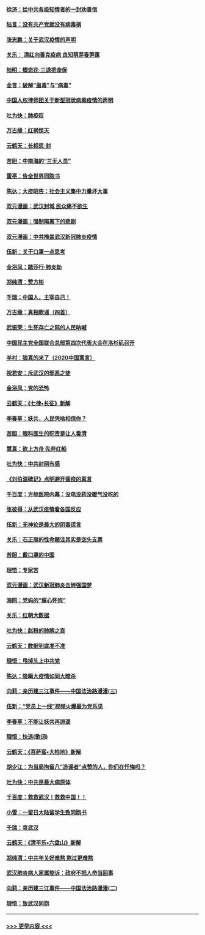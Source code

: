 #### [徐济：给中共各级知情者的一封劝善信](../pages/nsc993/n11868561.md?t=02151111) 
#### [陆言：没有共产党就没有病毒祸](../pages/nsc993/n11868232.md?t=02151111) 
#### [张志鹏：关于武汉疫情的声明](../pages/nsc993/n11867182.md?t=02151111) 
#### [关乐： 漂红向善克疫病 良知萌芽春笋蓬](../pages/nsc993/n11865710.md?t=02151111) 
#### [陆明：蝶恋花‧三退把命保](../pages/nsc993/n11865673.md?t=02151111) 
#### [金言：破解“蛊毒”与“病毒”](../pages/nsc993/n11864103.md?t=02151111) 
#### [中国人权律师团关于新型冠状病毒疫情的声明](../pages/nsc993/n11864249.md?t=02151111) 
#### [吐为快：肺疫叹](../pages/nsc993/n11864027.md?t=02151111) 
#### [万古缘：红祸惊天](../pages/nsc993/n11864079.md?t=02151111) 
#### [云鹤天：长相思‧封](../pages/nsc993/n11864006.md?t=02151111) 
#### [苦胆：中南海的“三无人员”](../pages/nsc993/n11862997.md?t=02151111) 
#### [雷亭：告全世界同胞书](../pages/nsc993/n11862572.md?t=02151111) 
#### [陈达：大疫昭告：社会主义集中力量坏大事](../pages/nsc993/n11859419.md?t=02151111) 
#### [双元漫画：武汉封城 民众痛不欲生](../pages/nsc993/n11859287.md?t=02151111) 
#### [双元漫画：强制隔离下的悲剧](../pages/nsc993/n11859244.md?t=02151111) 
#### [双元漫画：中共掩盖武汉新冠肺炎疫情](../pages/nsc993/n11858249.md?t=02151111) 
#### [伍新：关于口罩一点思考](../pages/nsc993/n11859195.md?t=02151111) 
#### [金浴凤：踏莎行‧肺炎劫](../pages/nsc993/n11858227.md?t=02151111) 
#### [郑纯清：赞方彬](../pages/nsc993/n11856803.md?t=02151111) 
#### [千瑞；中国人，主宰自己！](../pages/nsc993/n11856793.md?t=02151111) 
#### [万古缘：真相歌谣（四首）](../pages/nsc993/n11856263.md?t=02151111) 
#### [武振荣：生死存亡之际的人民呐喊](../pages/nsc993/n11856256.md?t=02151111) 
#### [中国民主党全国联合总部第四次代表大会在洛杉矶召开](../pages/nsc993/n11856344.md?t=02151111) 
#### [羊村：狼真的来了（2020中国寓言）](../pages/nsc993/n11856229.md?t=02151111) 
#### [祝君安：斥武汉的邪恶之徒](../pages/nsc993/n11855861.md?t=02151111) 
#### [金浴凤：党的恐怖](../pages/nsc993/n11855849.md?t=02151111) 
#### [云鹤天：《七律▪长征》新解](../pages/nsc993/n11855479.md?t=02151111) 
#### [李春草：妖共，人民凭啥相信你？](../pages/nsc993/n11855196.md?t=02151111) 
#### [苦胆：眼科医生的职责是让人看清](../pages/nsc993/n11853840.md?t=02151111) 
#### [慧真：欲上方舟 先弃红船](../pages/nsc993/n11853483.md?t=02151111) 
#### [吐为快：中共封网有感](../pages/nsc993/n11852575.md?t=02151111) 
#### [《刘伯温碑记》点明避开瘟疫的真言](../pages/nsc993/n11852128.md?t=02151111) 
#### [千百度：方舱医院内幕：没电没药没暖气没吃的](../pages/nsc993/n11850211.md?t=02151111) 
#### [张彼得：从武汉疫情看各国反应](../pages/nsc993/n11850102.md?t=02151111) 
#### [伍新：无神论是最大的阴毒谎言](../pages/nsc993/n11846129.md?t=02151111) 
#### [关乐：石正丽的性命赌注其实是空头支票](../pages/nsc993/n11846109.md?t=02151111) 
#### [苦胆：戴口罩的中国](../pages/nsc993/n11845576.md?t=02151111) 
#### [理悟：专家苦](../pages/nsc993/n11845564.md?t=02151111) 
#### [双元漫画：武汉新冠肺炎击碎强国梦](../pages/nsc993/n11843320.md?t=02151111) 
#### [海网：党妈的“瘟心怀抱”](../pages/nsc993/n11840740.md?t=02151111) 
#### [关乐：红朝大数据](../pages/nsc993/n11840675.md?t=02151111) 
#### [吐为快：赵粉的肺腑之哀](../pages/nsc993/n11840618.md?t=02151111) 
#### [云鹤天：数据到底准不准](../pages/nsc993/n11840325.md?t=02151111) 
#### [理悟：甩掉头上中共党](../pages/nsc993/n11838826.md?t=02151111) 
#### [陈达：隐瞒大疫情如同大暗杀](../pages/nsc993/n11838771.md?t=02151111) 
#### [向莉：亲历建三江事件——中国法治路漫漫(三)](../pages/nsc993/n11831825.md?t=02151111) 
#### [伍新：“党员上一线”视频火爆最为党乐见](../pages/nsc993/n11838200.md?t=02151111) 
#### [李春草：不能让妖共再逍遥](../pages/nsc993/n11838102.md?t=02151111) 
#### [理悟：快逃(歌词)](../pages/nsc993/n11838083.md?t=02151111) 
#### [云鹤天：《菩萨蛮▪大柏地》新解](../pages/nsc993/n11838059.md?t=02151111) 
#### [胡少江：为当局拘留八“造谣者”点赞的人，你们在忏悔吗？](../pages/nsc993/n11836801.md?t=02151111) 
#### [吐为快：中共是最大病原体](../pages/nsc993/n11836748.md?t=02151111) 
#### [千百度：救救武汉！救救中国！！](../pages/nsc993/n11836145.md?t=02151111) 
#### [小雪：一留日大陆留学生致同胞书](../pages/nsc993/n11834624.md?t=02151111) 
#### [千瑞：哀武汉](../pages/nsc993/n11833647.md?t=02151111) 
#### [云鹤天：《清平乐▪六盘山》新解](../pages/nsc993/n11833611.md?t=02151111) 
#### [郑纯清：中共年关好难熬 熬过更难熬](../pages/nsc993/n11833489.md?t=02151111) 
#### [武汉肺炎病人家属控诉：政府不把人命当回事](../pages/nsc993/n11833205.md?t=02151111) 
#### [向莉：亲历建三江事件——中国法治路漫漫(二)](../pages/nsc993/n11829102.md?t=02151111) 
#### [理悟：致武汉同胞](../pages/nsc993/n11831522.md?t=02151111) 

----
#### [ >>> 更早内容 <<< ](../indexes/nsc993-earlier.md)
